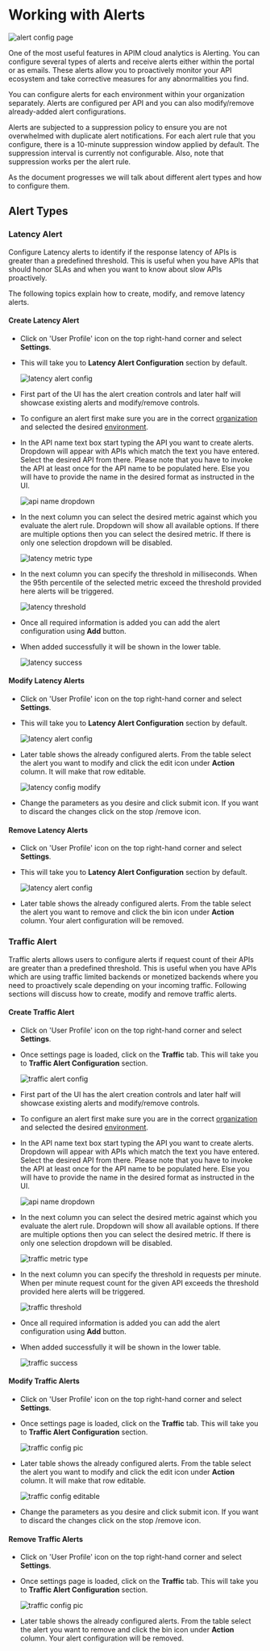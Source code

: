# Working with Alerts
![alert config page]({{base_path}}/assets/img/observe/alerts/alert-config-full.png)

One of the most useful features in APIM cloud analytics is Alerting. You can configure several types of alerts and receive alerts either within the portal or as emails. These alerts allow you to proactively monitor your API ecosystem and take corrective measures for any abnormalities you find.

You can configure alerts for each environment within your organization separately. Alerts are configured per API and you can also modify/remove already-added alert configurations.

Alerts are subjected to a suppression policy to ensure you are not overwhelmed with duplicate alert notifications. For each alert rule that you configure, there is a 10-minute suppression window applied by default. The suppression interval is currently not configurable. Also, note that suppression works per the alert rule.

As the document progresses we will talk about different alert types and how to configure them.
    
## Alert Types
### Latency Alert 
Configure Latency alerts to identify if the response latency of APIs is greater than a predefined threshold. This is useful when you have APIs that should honor SLAs and when you want to know about slow APIs proactively.

The following topics explain how to create, modify, and remove latency alerts.
  
#### Create Latency Alert
- Click on 'User Profile' icon on the top right-hand corner and select **Settings**.
- This will take you to **Latency Alert Configuration** section by default.

  ![latency alert config]({{base_path}}/assets/img/observe/alerts/alert-config-full.png)
- First part of the UI has the alert creation controls and later half will showcase existing alerts and modify/remove
 controls.
- To configure an alert first make sure you are in the correct 
[organization]({{base_path}}/observe/api-manager-analytics/configure-analytics/working-with-organizations) and selected
 the desired [environment]({{base_path}}/observe/api-manager-analytics/analytics-pages/analytics-pages-introduction). 
- In the API name text box start typing the API you want to create alerts. Dropdown will appear with APIs which match
 the text you have entered. Select the desired API from there. Please note that you have to invoke the API at least
  once for the API name to be populated here. Else you will have to provide the name in the desired format as
   instructed in the UI.
   
   ![api name dropdown]({{base_path}}/assets/img/observe/alerts/api-name-dropdown.png)
- In the next column you can select the desired metric against which you evaluate the alert rule. Dropdown will show
 all available options. If there are multiple options then you can select the desired metric. If there is only one
  selection dropdown will be disabled.
  
  ![latency metric type]({{base_path}}/assets/img/observe/alerts/latency-metric-type.png)
- In the next column you can specify the threshold in milliseconds. When the 95th percentile of the selected metric
 exceed the threshold provided here alerts will be triggered.
 
  ![latency threshold]({{base_path}}/assets/img/observe/alerts/latency-threshold.png)
- Once all required information is added you can add the alert configuration using **Add** button. 
- When added successfully it will be shown in the lower table.
  
  ![latency success]({{base_path}}/assets/img/observe/alerts/latency-success.png)
  
#### Modify Latency Alerts
- Click on 'User Profile' icon on the top right-hand corner and select **Settings**.
- This will take you to **Latency Alert Configuration** section by default.
  
  ![latency alert config]({{base_path}}/assets/img/observe/alerts/alert-config-full.png)
- Later table shows the already configured alerts. From the table select the alert you want to modify and click the edit
 icon under **Action** column. It will make that row editable.
 
  ![latency config modify]({{base_path}}/assets/img/observe/alerts/latency-config-modify.png)
- Change the parameters as you desire and click submit icon. If you want to discard the changes click on the stop
/remove icon.

#### Remove Latency Alerts
- Click on 'User Profile' icon on the top right-hand corner and select **Settings**.
- This will take you to **Latency Alert Configuration** section by default.
  
  ![latency alert config]({{base_path}}/assets/img/observe/alerts/alert-config-full.png)
- Later table shows the already configured alerts. From the table select the alert you want to remove and click the
 bin icon under **Action** column. Your alert configuration will be removed.
 
 ### Traffic Alert 
 Traffic alerts allows users to configure alerts if request count of their APIs are greater than a predefined
  threshold. This is useful when you have APIs which are using traffic limited backends or monetized backends
   where you need to proactively scale depending on your incoming traffic. Following sections will discuss how to
    create, modify and remove traffic alerts.
   
 #### Create Traffic Alert
 - Click on 'User Profile' icon on the top right-hand corner and select **Settings**.
 - Once settings page is loaded, click on the **Traffic** tab. This will take you to **Traffic Alert Configuration**
  section.
 
   ![traffic alert config]({{base_path}}/assets/img/observe/alerts/traffic-alert-config-full.png)
 - First part of the UI has the alert creation controls and later half will showcase existing alerts and modify/remove
  controls.
 - To configure an alert first make sure you are in the correct 
 [organization]({{base_path}}/observe/api-manager-analytics/configure-analytics/working-with-organizations) and selected
  the desired [environment]({{base_path}}/observe/api-manager-analytics/analytics-pages/analytics-pages-introduction). 
 - In the API name text box start typing the API you want to create alerts. Dropdown will appear with APIs which match
  the text you have entered. Select the desired API from there. Please note that you have to invoke the API at least
   once for the API name to be populated here. Else you will have to provide the name in the desired format as
    instructed in the UI.
    
    ![api name dropdown]({{base_path}}/assets/img/observe/alerts/api-name-dropdown.png)
 - In the next column you can select the desired metric against which you evaluate the alert rule. Dropdown will show
  all available options. If there are multiple options then you can select the desired metric. If there is only one
   selection dropdown will be disabled.
   
   ![traffic metric type]({{base_path}}/assets/img/observe/alerts/traffic-metric-type.png)
 - In the next column you can specify the threshold in requests per minute. When per minute request count for the
  given API exceeds the threshold provided here alerts will be triggered.
  
   ![traffic threshold]({{base_path}}/assets/img/observe/alerts/traffic-threshold.png)
 - Once all required information is added you can add the alert configuration using **Add** button. 
 - When added successfully it will be shown in the lower table.
   
   ![traffic success]({{base_path}}/assets/img/observe/alerts/traffic-success.png)
   
 #### Modify Traffic Alerts
 - Click on 'User Profile' icon on the top right-hand corner and select **Settings**.
 - Once settings page is loaded, click on the **Traffic** tab. This will take you to **Traffic Alert Configuration**
  section.
 
   ![traffic config pic]({{base_path}}/assets/img/observe/alerts/traffic-alert-config-full.png)
 - Later table shows the already configured alerts. From the table select the alert you want to modify and click the edit
  icon under **Action** column. It will make that row editable.
  
   ![traffic config editable]({{base_path}}/assets/img/observe/alerts/traffic-config-editable.png)
 - Change the parameters as you desire and click submit icon. If you want to discard the changes click on the stop
 /remove icon.
 
 #### Remove Traffic Alerts
 - Click on 'User Profile' icon on the top right-hand corner and select **Settings**.
 
 - Once settings page is loaded, click on the **Traffic** tab. This will take you to **Traffic Alert Configuration**
  section.
 
   ![traffic config pic]({{base_path}}/assets/img/observe/alerts/traffic-alert-config-full.png)
 - Later table shows the already configured alerts. From the table select the alert you want to remove and click the
  bin icon under **Action** column. Your alert configuration will be removed.
